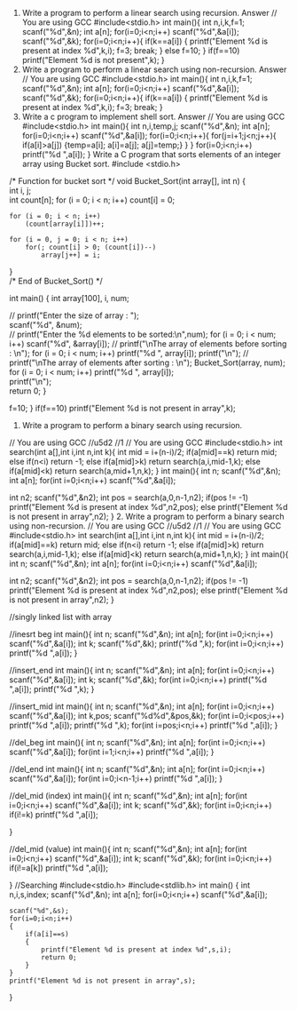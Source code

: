 1. Write a program to perform a linear search using recursion.
Answer
// You are using GCC
#include<stdio.h>
int main(){
 int n,i,k,f=1;
 scanf("%d",&n);
 int a[n];
 for(i=0;i<n;i++)
 scanf("%d",&a[i]);
scanf("%d",&k);
 for(i=0;i<n;i++){
 if(k==a[i])
 { printf("Element %d is present at index %d",k,i);
 f=3;
 break;
 }
 else
 f=10;
 }
if(f==10)
  printf("Element %d is not present",k);
}
2. Write a program to perform a linear search using non-recursion.
Answer
// You are using GCC
#include<stdio.h>
int main(){
 int n,i,k,f=1;
 scanf("%d",&n);
 int a[n];
 for(i=0;i<n;i++)
 scanf("%d",&a[i]);
scanf("%d",&k);
 for(i=0;i<n;i++){
 if(k==a[i])
 { printf("Element %d is present at index %d",k,i);
 f=3;
 break;
 }
2. Write a c program to implement shell sort.
Answer
// You are using GCC
#include<stdio.h>
int main(){
 int n,i,temp,j;
 scanf("%d",&n);
 int a[n];
 for(i=0;i<n;i++)
 scanf("%d",&a[i]);
 for(i=0;i<n;i++){
 for(j=i+1;j<n;j++){
 if(a[i]>a[j])
 {temp=a[i];
 a[i]=a[j];
 a[j]=temp;}
 }
 }
 for(i=0;i<n;i++)
 printf("%d ",a[i]);
}
Write a C program that sorts elements of an integer array using Bucket 
sort.
#include <stdio.h>
 
/* Function for bucket sort */
void Bucket_Sort(int array[], int n)
{  
    int i, j;  
    int count[n]; 
    for (i = 0; i < n; i++)
        count[i] = 0;
 
    for (i = 0; i < n; i++)
        (count[array[i]])++;
 
    for (i = 0, j = 0; i < n; i++)  
        for(; count[i] > 0; (count[i])--)
            array[j++] = i;
}   
/* End of Bucket_Sort() */

int main()
{
    int array[100], i, num; 
 
  //  printf("Enter the size of array : ");   
    scanf("%d", &num);   
  //  printf("Enter the %d elements to be sorted:\n",num); 
    for (i = 0; i < num; i++)
        scanf("%d", &array[i]); 
   // printf("\nThe array of elements before sorting : \n");
    for (i = 0; i < num; i++)
        printf("%d ", array[i]);
    printf("\n");
   // printf("\nThe array of elements after sorting : \n"); 
    Bucket_Sort(array, num); 
    for (i = 0; i < num; i++)
        printf("%d ", array[i]);   
    printf("\n");     
    return 0;
}

 f=10;
 }
if(f==10)
printf("Element %d is not present in array",k);
1. Write a program to perform a binary search using recursion.

// You are using GCC
//u5d2
//1
// You are using GCC
#include<stdio.h>
int search(int a[],int i,int n,int k){
 int mid = i+(n-i)/2;
 if(a[mid]==k)
 return mid;
 else if(n<i)
 return -1;
 else if(a[mid]>k)
 return search(a,i,mid-1,k);
 else if(a[mid]<k)
 return search(a,mid+1,n,k);
}
int main(){
 int n;
 scanf("%d",&n);
 int a[n];
 for(int i=0;i<n;i++)
 scanf("%d",&a[i]);
 
 int n2;
 scanf("%d",&n2);
 int pos = search(a,0,n-1,n2);
 if(pos != -1)
 printf("Element %d is present at index %d",n2,pos);
 else
 printf("Element %d is not present in array",n2);
}
2. Write a program to perform a binary search using non-recursion.
// You are using GCC
//u5d2
//1
// You are using GCC
#include<stdio.h>
int search(int a[],int i,int n,int k){
 int mid = i+(n-i)/2;
 if(a[mid]==k)
 return mid;
 else if(n<i)
 return -1;
 else if(a[mid]>k)
 return search(a,i,mid-1,k);
else if(a[mid]<k)
 return search(a,mid+1,n,k);
}
int main(){
 int n;
 scanf("%d",&n);
 int a[n];
 for(int i=0;i<n;i++)
 scanf("%d",&a[i]);
 
 int n2;
 scanf("%d",&n2);
 int pos = search(a,0,n-1,n2);
 if(pos != -1)
 printf("Element %d is present at index %d",n2,pos);
 else
 printf("Element %d is not present in array",n2);
}

//singly linked list with array

//inesrt beg
int main(){
    int n;
    scanf("%d",&n);
    int a[n];
    for(int i=0;i<n;i++)
        scanf("%d",&a[i]);
    int k;
    scanf("%d",&k);
    printf("%d ",k);
    for(int i=0;i<n;i++)
        printf("%d ",a[i]);
} 

//insert_end
int main(){
    int n;
    scanf("%d",&n);
    int a[n];
    for(int i=0;i<n;i++)
        scanf("%d",&a[i]);
    int k;
    scanf("%d",&k);
    for(int i=0;i<n;i++)
        printf("%d ",a[i]);
    printf("%d ",k);
}

//insert_mid 
int main(){
    int n;
    scanf("%d",&n);
    int a[n];
    for(int i=0;i<n;i++)
        scanf("%d",&a[i]);
    int k,pos;
    scanf("%d%d",&pos,&k);
    for(int i=0;i<pos;i++)
        printf("%d ",a[i]);
    printf("%d ",k);
    for(int i=pos;i<n;i++)
        printf("%d ",a[i]);
}

//del_beg
int main(){
    int n;
    scanf("%d",&n);
    int a[n];
    for(int i=0;i<n;i++)
        scanf("%d",&a[i]);
    for(int i=1;i<n;i++)
        printf("%d ",a[i]);
}

//del_end
int main(){
    int n;
    scanf("%d",&n);
    int a[n];
    for(int i=0;i<n;i++)
        scanf("%d",&a[i]);
    for(int i=0;i<n-1;i++)
        printf("%d ",a[i]);
}

//del_mid (index)
int main(){
    int n;
    scanf("%d",&n);
    int a[n];
    for(int i=0;i<n;i++)
        scanf("%d",&a[i]);
    int k;
    scanf("%d",&k);
    for(int i=0;i<n;i++)
        if(i!=k)
            printf("%d ",a[i]);

}

//del_mid (value)
int main(){
    int n;
    scanf("%d",&n);
    int a[n];
    for(int i=0;i<n;i++)
        scanf("%d",&a[i]);
    int k;
    scanf("%d",&k);
    for(int i=0;i<n;i++)
        if(i!=a[k])
            printf("%d ",a[i]);

}
//Searching
#include<stdio.h>
#include<stdlib.h>
int main()
{
    int n,i,s,index;
    scanf("%d",&n);
    int a[n];
    for(i=0;i<n;i++)
        scanf("%d",&a[i]);
   
    scanf("%d",&s);
    for(i=0;i<n;i++)
    {
        if(a[i]==s)
        {
            printf("Element %d is present at index %d",s,i);
            return 0;
        }
    }
    printf("Element %d is not present in array",s);
}
